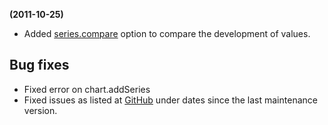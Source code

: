 **(2011-10-25)**
        
- Added [series.compare](/stock/ref/#plotOptions-series--compare) option to compare the development of values.

## Bug fixes 
- Fixed error on chart.addSeries
- Fixed issues as listed at [GitHub](http://github.com/highslide-software/highcharts.com/commits/master) under dates since the last maintenance version.